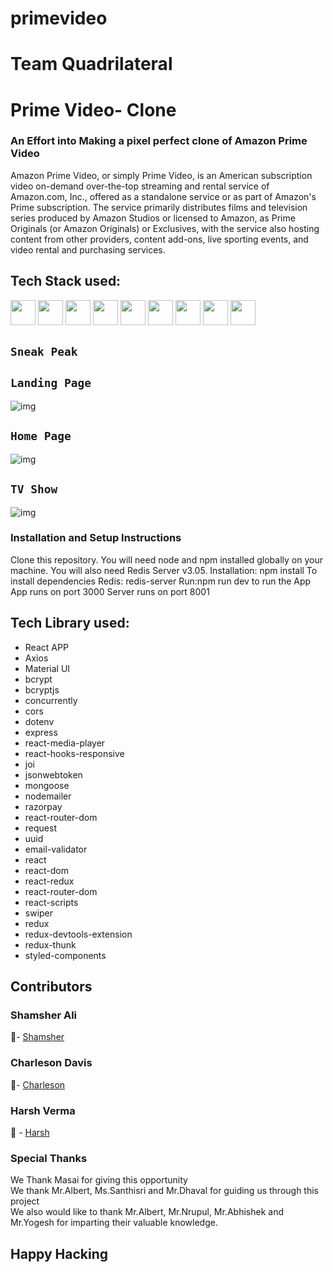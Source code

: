 # primevideo
# Team Quadrilateral

# Prime Video- Clone
 
<h3> An Effort into Making a pixel perfect clone of Amazon Prime Video </h3>
<div>
  Amazon Prime Video, or simply Prime Video, is an American subscription video on-demand over-the-top streaming and rental service of Amazon.com, Inc., offered as a standalone service or as part of Amazon's Prime subscription. The service primarily distributes films and television series produced by Amazon Studios or licensed to Amazon, as Prime Originals (or Amazon Originals) or Exclusives, with the service also hosting content from other providers, content add-ons, live sporting events, and video rental and purchasing services.
 </div>

## Tech Stack used:

<code><img height="40" src="https://raw.githubusercontent.com/github/explore/80688e429a7d4ef2fca1e82350fe8e3517d3494d/topics/javascript/javascript.png"></code>
<code><img height="40" src="https://raw.githubusercontent.com/github/explore/80688e429a7d4ef2fca1e82350fe8e3517d3494d/topics/react/react.png"></code>
<code><img height="40" src="https://raw.githubusercontent.com/github/explore/80688e429a7d4ef2fca1e82350fe8e3517d3494d/topics/html/html.png"></code>
<code><img height="40" src="https://raw.githubusercontent.com/github/explore/80688e429a7d4ef2fca1e82350fe8e3517d3494d/topics/git/git.png"></code>
<code><img height="40" src="https://raw.githubusercontent.com/github/explore/80688e429a7d4ef2fca1e82350fe8e3517d3494d/topics/css/css.png"></code>
<code><img height="40" src="https://raw.githubusercontent.com/github/explore/80688e429a7d4ef2fca1e82350fe8e3517d3494d/topics/redux/redux.png"></code>
<code><img height="40" src="https://raw.githubusercontent.com/github/explore/80688e429a7d4ef2fca1e82350fe8e3517d3494d/topics/express/express.png"></code>
<code><img height="40" src="https://raw.githubusercontent.com/github/explore/80688e429a7d4ef2fca1e82350fe8e3517d3494d/topics/nodejs/nodejs.png"></code>
<code><img height="40" src="https://raw.githubusercontent.com/github/explore/80688e429a7d4ef2fca1e82350fe8e3517d3494d/topics/mongodb/mongodb.png"></code>


## <code>Sneak Peak</code>
## <code>Landing Page</code>
![img](./screenshots/1.png)

## <code>Home Page</code>
![img](./screenshots/2.png)

## <code>TV Show</code>
![img](./screenshots/3.png)

### Installation and Setup Instructions

Clone this repository. 
You will need node and npm installed globally on your machine. You will also need Redis Server v3.05.
Installation: npm install To install dependencies
Redis: redis-server
Run:npm run dev to run the App
App runs on port 3000
Server runs on port 8001

## Tech Library used:
  <ul>
  <li>React APP</li>
  <li>Axios</li>
  <li>Material UI</li>
<li>bcrypt</li>
<li>bcryptjs</li>
<li>concurrently</li>
<li>cors</li>
<li>dotenv</li>
<li>express</li>
<li>react-media-player</li>
  <li>react-hooks-responsive</li>
<li>joi</li>
<li>jsonwebtoken</li>
<li>mongoose</li>
  <li>nodemailer</li>
<li>razorpay</li>
<li>react-router-dom</li>
<li>request</li>
<li>uuid</li>
    <li>email-validator</li>
    <li>react</li>
    <li>react-dom</li>
    <li>react-redux</li>
    <li>react-router-dom</li>
    <li>react-scripts</li>
    <li>swiper</li>
    <li>redux</li>
    <li>redux-devtools-extension</li>
    <li>redux-thunk</li>
    <li>styled-components</li>
  </ul>


## Contributors
<h3>Shamsher Ali</h3>👨‍- <a href="https://github.com/syedshamsher" >Shamsher</a>
<h3>Charleson Davis</h3>👨‍- <a href="https://github.com/normandy17" >Charleson</a>
<h3>Harsh Verma</h3>👨‍ -  <a href="https://github.com/HarshVerm">Harsh</a> 

### Special Thanks
<div>
  We Thank Masai for giving this opportunity <br/> We thank Mr.Albert, Ms.Santhisri and Mr.Dhaval for guiding us through this project <br/>
  We also would like to thank Mr.Albert, Mr.Nrupul, Mr.Abhishek and Mr.Yogesh for imparting their valuable knowledge.
</div>
<h2> Happy Hacking </h2>

